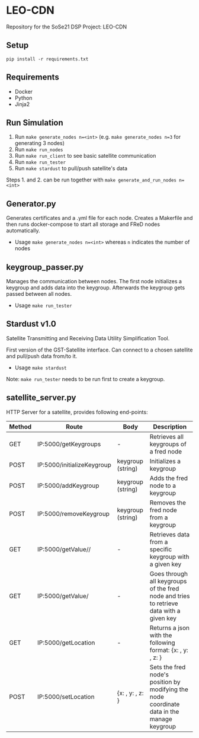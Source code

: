 # LEO-CDN

Repository for the SoSe21 DSP Project: LEO-CDN

## Setup

`pip install -r requirements.txt`

## Requirements

- Docker
- Python
- Jinja2

## Run Simulation

1. Run `make generate_nodes n=<int>` (e.g. `make generate_nodes n=3` for generating 3 nodes)
2. Run `make run_nodes`
3. Run `make run_client` to see basic satellite communication
4. Run `make run_tester`
5. Run `make stardust` to pull/push satellite's data

Steps 1. and 2. can be run together with `make generate_and_run_nodes n=<int>`

## Generator.py

Generates certificates and a .yml file for each node. Creates a Makerfile and then runs docker-compose to start all storage and FReD nodes automatically.

- Usage `make generate_nodes n=<int>` whereas `n` indicates the number of nodes

## keygroup_passer.py

Manages the communication between nodes. The first node initializes a keygroup and adds data into the keygroup. Afterwards the keygroup gets passed between all nodes.

- Usage `make run_tester`

## Stardust v1.0

Satellite Transmitting and Receiving Data Utility Simplification Tool.

First version of the GST-Satellite interface. Can connect to a chosen satellite and pull/push data from/to it.

- Usage `make stardust`

Note: `make run_tester` needs to be run first to create a keygroup.

## satellite_server.py

HTTP Server for a satellite, provides following end-points:

| Method  | Route | Body | Description |
| ------------- | ------------- | ------------- | ------------- |
| GET  | IP:5000/getKeygroups  | - |Retrieves all keygroups of a fred node |
| POST  | IP:5000/initializeKeygroup  | keygroup (string) | Initializes a keygroup |
| POST  | IP:5000/addKeygroup  | keygroup (string) | Adds the fred node to a keygroup |
| POST  | IP:5000/removeKeygroup  | keygroup (string) | Removes the fred node from a keygroup |
| GET  | IP:5000/getValue/<keygroup>/<key>  | - | Retrieves data from a specific keygroup with a given key |
| GET  | IP:5000/getValue/<key>  | - | Goes through all keygroups of the fred node and tries to retrieve data with a given key |
| GET  | IP:5000/getLocation  | - | Returns a json with the following format: {x: <number>, y: <number>, z: <number>} |
| POST  | IP:5000/setLocation  | {x: <number>, y: <number>, z: <number>} | Sets the fred node's position by modifying the node coordinate data in the manage keygroup |
